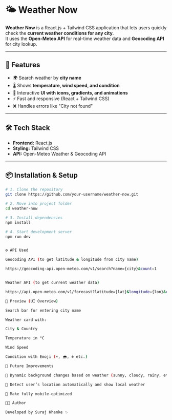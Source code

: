 # 🌤️ Weather Now

**Weather Now** is a React.js + Tailwind CSS application that lets users quickly check the **current weather conditions for any city**.  
It uses the **Open-Meteo API** for real-time weather data and **Geocoding API** for city lookup.  

---

## 🚀 Features
- 🌍 Search weather by **city name**  
- 🌡️ Shows **temperature, wind speed, and condition**  
- 🎨 Interactive **UI with icons, gradients, and animations**  
- ⚡ Fast and responsive (React + Tailwind CSS)  
- ❌ Handles errors like "City not found"  

---

## 🛠️ Tech Stack
- **Frontend:** React.js  
- **Styling:** Tailwind CSS  
- **API:** Open-Meteo Weather & Geocoding API  

---

## 📦 Installation & Setup

```bash
# 1. Clone the repository
git clone https://github.com/your-username/weather-now.git

# 2. Move into project folder
cd weather-now

# 3. Install dependencies
npm install

# 4. Start development server
npm run dev


⚙️ API Used

Geocoding API (to get latitude & longitude from city name)

https://geocoding-api.open-meteo.com/v1/search?name={city}&count=1


Weather API (to get current weather data)

https://api.open-meteo.com/v1/forecast?latitude={lat}&longitude={lon}&current_weather=true

📸 Preview (UI Overview)

Search bar for entering city name

Weather card with:

City & Country

Temperature in °C

Wind Speed

Condition with Emoji (☀️, 🌧️, ❄️ etc.)

🔮 Future Improvements

🌈 Dynamic background changes based on weather (sunny, cloudy, rainy, etc.)

📍 Detect user’s location automatically and show local weather

📱 Make fully mobile-optimized

👨‍💻 Author

Developed by Suraj Khanke ✨



